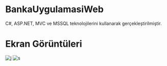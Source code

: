 # BankaUygulamasiWeb
C#, ASP.NET, MVC ve MSSQL teknolojilerini kullanarak gerçekleştirilmiştir.
# Ekran Görüntüleri
![j](https://user-images.githubusercontent.com/26633192/78396604-519ffc80-75f8-11ea-98ae-735d84c9924f.png)
![s](https://user-images.githubusercontent.com/26633192/78396625-5b296480-75f8-11ea-881f-9a7645719244.png)
